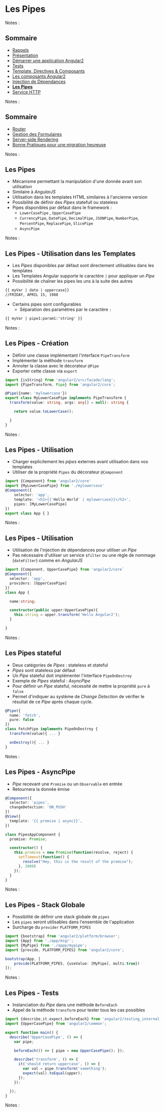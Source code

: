 # Les Pipes

<!-- .slide: class="page-title" -->

Notes :



## Sommaire

<!-- .slide: class="toc" -->

- [Rappels](#/1)
- [Présentation](#/2)
- [Démarrer une application Angular2](#/3)
- [Tests](#/4)
- [Template, Directives & Composants](#/5)
- [Les composants Angular2](#/6)
- [Injection de Dépendances](#/7)
- **[Les Pipes](#/8)**
- [Service HTTP](#/9)

Notes :



## Sommaire

<!-- .slide: class="toc" -->

- [Router](#/10)
- [Gestion des Formulaires](#/11)
- [Server-side Rendering](#/12)
- [Bonne Pratiques pour une migration heureuse](#/13)

Notes :



## Les Pipes

- Mécanisme permettant la manipulation d'une donnée avant son utilisation
- Similaire à *AngularJS*
- Utilisation dans les templates HTML similaires à l'ancienne version
- Possibilité de définir des *Pipes* statefull ou stateless
- Pipes disponibles par défaut dans le framework :
  - `LowerCasePipe` , `UpperCasePipe`
  - `CurrencyPipe`, `DatePipe`, `DecimalPipe`, `JSONPipe`, `NumberPipe`, `PercentPipe`, `ReplacePipe`, `SlicePipe`
  - `AsyncPipe`

Notes :



## Les Pipes - Utilisation dans les Templates

- Les *Pipes* disponibles par défaut sont directement utilisables dans les templates
- Les Templates Angular supporte le caractère `|` pour appliquer un *Pipe*
- Possibilité de chaîner les pipes les uns à la suite des autres

```html
{{ myVar | date | uppercase}}
//FRIDAY, APRIL 15, 1988
```

- Certains pipes sont configurables
  - Séparation des paramètres par le caractère `:`

```html
{{ myVar | pipe1:param1:'string' }}
```

Notes :



## Les Pipes - Création

- Définir une classe implémentant l'interface `PipeTransform`
- Implémenter la méthode `transform`
- Annoter la classe avec le décorateur `@Pipe`
- Exporter cette classe via `export`

```typescript
import {isString} from 'angular2/src/facade/lang';
import {PipeTransform, Pipe} from 'angular2/core';

@Pipe({name: 'mylowercase'})
export class MyLowerCasePipe implements PipeTransform {
  transform(value: string, args: any[] = null): string {

    return value.toLowerCase();

  }
}
```

Notes :



## Les Pipes - Utilisation

- Charger explicitement les *pipes* externes avant utilisation dans vos templates
- Utiliser de la propriété `Pipes` du décorateur `@Component`

```typescript
import {Component} from 'angular2/core'
import {MyLowerCasePipe} from './mylowercase'
@Component({
	selector: 'app',
	template: '<h2>{{'Hello World' | mylowercase}}</h2>',
	pipes: [MyLowerCasePipe]
})
export class App { }
```

Notes :



## Les Pipes - Utilisation

- Utilisation de l'injection de dépendances pour utiliser un *Pipe*
- Pas nécessaire d'utiliser un service `$filter` ou une règle de nommage (`dateFilter`) comme en *AngularJS*

```typescript
import {Component, UpperCasePipe} from 'angular2/core`
@Component({
  selector: 'app',
  providers: [UpperCasePipe]
})
class App {

  name:string;

  constructor(public upper:UpperCasePipe){
    this.string = upper.transform('Hello Angular2');
  }

}
```

Notes :



## Les Pipes stateful

- Deux catégories de *Pipes* : stateless et stateful
- *Pipes* sont stateless par défaut
- Un *Pipe* stateful doit implémenter l'interface `PipeOnDestroy`
- Exemple de *Pipes* stateful : *AsyncPipe*
- Pour définir un *Pipe* stateful, nécessité de mettre la propriété `pure` à `false`
- Permet d'indiquer au système de *Change Detection* de vérifier le résultat de ce *Pipe* après chaque cycle.

```typescript
@Pipe({
  name: 'fetch',
  pure: false
})
class FetchPipe implements PipeOnDestroy {
  transform(value){ ... }

  onDestroy(){ ... }
}
```

Notes :



## Les Pipes - AsyncPipe

- *Pipe* recevant une `Promise` ou un `Observable` en entrée
- Retournera la donnée émise

```typescript
@Component({
  selector: 'pipes',
  changeDetection: 'ON_PUSH'
})
@View({
  template: '{{ promise | async}}',
})

class PipesAppComponent {
  promise: Promise;

  constructor() {
    this.promise = new Promise(function(resolve, reject) {
      setTimeout(function() {
        resolve("Hey, this is the result of the promise");
      }, 2000)
    });
  }
}
```

Notes :



## Les Pipes - Stack Globale

- Possibilité de définir une stack globale de `pipes`
- Les `pipes` seront utilisables dans l'ensemble de l'application
- Surcharge du `provider` `PLATFORM_PIPES`

```typescript
import {bootstrap} from 'angular2/platform/browser';
import {App} from './app/migr';
import {MyPipe} from './appp/mypipe';
import {provide, PLATFORM_PIPES} from 'angular2/core';

bootstrap(App, [
    provide(PLATFORM_PIPES, {useValue: [MyPipe], multi:true})
]);
```

Notes :



## Les Pipes - Tests

- Instanciation du *Pipe* dans une méthode `BeforeEach`
- Appel de la méthode `transform` pour tester tous les cas possibles

```typescript
import {describe,it,expect,beforeEach} from 'angular2/testing_internal';
import {UpperCasePipe} from 'angular2/common';

export function main() {
  describe('UpperCasePipe', () => {
    var pipe;

    beforeEach(() => { pipe = new UpperCasePipe(); });

    describe('transform', () => {
      it('should return uppercase', () => {
        var val = pipe.transform('something');
        expect(val).toEqual(upper);
      });
    });

  });
}
```

Notes :



<!-- .slide: class="page-questions" -->
